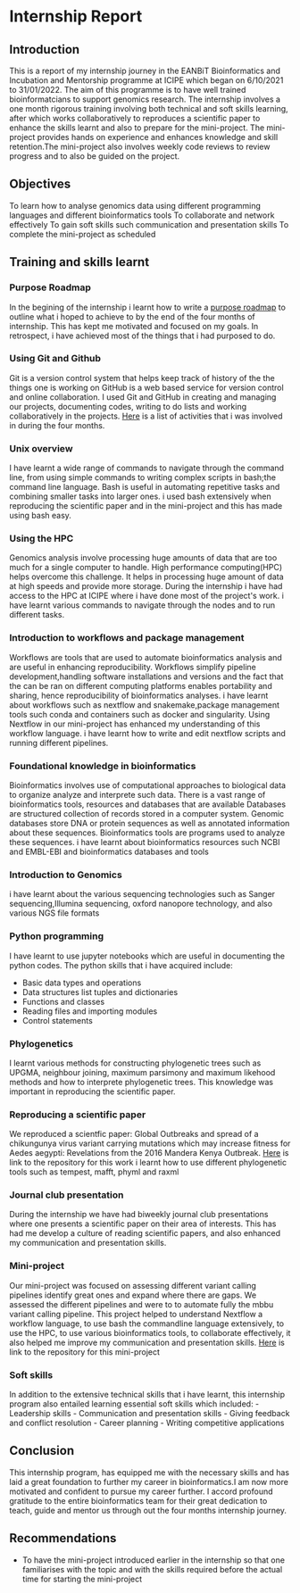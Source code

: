 # Internship Report
## Introduction 
This is a report of my internship journey in the EANBiT Bioinformatics and Incubation and Mentorship programme at ICIPE which began on 6/10/2021 to 31/01/2022. The aim of this programme is to have well trained bioinformatcians to support genomics research. The internship involves a one month rigorous training involving both technical and soft skills learning, after which works collaboratively to reproduces a scientific paper to enhance the skills learnt and also to prepare for the mini-project. The mini-project provides hands on experience and enhances knowledge and skill retention.The mini-project also involves weekly code reviews to review progress and to also be guided on the project.

## Objectives
To learn how to analyse genomics data using different programming languages and different bioinformatics tools
To collaborate and network effectively
To gain soft skills such communication and presentation skills
To complete the mini-project as scheduled




## Training and skills learnt
 ### Purpose Roadmap 
In the begining of the internship i learnt how to write a [purpose roadmap](url) to outline what i hoped to achieve to by the end of the four months of internship. This has kept me motivated and  focused on my goals. In retrospect, i have achieved most of the things that i had purposed to do.



 ### Using Git and Github
Git is a version control system that helps keep track of history of the the things one is working on
GitHub is a web based service for version control and online collaboration.
I used Git and GitHub in creating and managing our projects, documenting codes, writing to do lists and working collaboratively in the projects. [Here](url) is a list of activities that i was involved in during the four months.



### Unix overview
I have learnt a wide range of commands to navigate through the command line, from using simple commands to writing complex scripts in bash;the command line language.
Bash is useful in automating repetitive tasks and combining smaller tasks into larger ones.
i used bash extensively when reproducing the scientific paper and in the mini-project and this has made using bash easy.

### Using the HPC
Genomics analysis involve processing huge amounts of data that are too much for a single computer to handle. High performance computing(HPC) helps overcome this challenge. It helps in processing huge amount of data at high speeds and provide more storage.
During the internship i have had access to the HPC at ICIPE where i have done most of the project's work.
i have learnt various commands to navigate through the nodes and to run different tasks.



### Introduction to workflows and package management
Workflows are tools that are used to automate bioinformatics analysis and  are useful in enhancing reproducibility.
Workflows simplify pipeline development,handling software installations and versions and the fact that the can be ran on different computing platforms enables portability and sharing, hence reproducibility of bioinformatics analyses.
i have learnt about workflows such as nextflow and snakemake,package management tools such conda and containers such as docker and singularity.
Using Nextflow in our mini-project has enhanced my understanding of this workflow language. i have learnt how to write and edit nextflow scripts and running different pipelines. 

 
### Foundational knowledge in bioinformatics
Bioinformatics involves use of computational approaches to biological data to organize analyze and interprete such data. There is a vast range of bioinformatics tools, resources and databases that are available
Databases are structured collection of records stored in a computer system. Genomic databases store DNA or protein sequences as well as annotated information about these sequences.
Bioinformatics tools are programs used to analyze these sequences.
i have learnt about bioinformatics resources such NCBI and EMBL-EBI and bioinformatics databases and tools 

### Introduction to Genomics
i have learnt about the various sequencing technologies such as Sanger sequencing,Illumina sequencing, oxford nanopore technology, and also various NGS file formats



### Python programming
I have learnt to use jupyter notebooks which are useful in documenting the python codes.
The python skills that i have acquired include:
- Basic data types and operations
- Data structures list tuples and dictionaries
- Functions and classes 
- Reading files and importing modules
- Control statements



### Phylogenetics
I learnt various methods for constructing phylogenetic trees such as UPGMA, neighbour joining, maximum parsimony and maximum likehood methods and how to interprete phylogenetic trees. This knowledge was important in reproducing the scientific paper.

### Reproducing a scientific paper
We reproduced a scientfic paper: Global Outbreaks and spread of a chikungunya virus variant carrying mutations which may increase fitness for Aedes aegypti: Revelations from the 2016 Mandera Kenya Outbreak. 
[Here](url) is link to the repository for this work
i learnt how to use different phylogenetic tools such as tempest, mafft, phyml and raxml

### Journal club presentation
During the internship we have had biweekly journal club presentations where one presents a scientific paper on their area of interests.
This has had me develop a culture of reading scientific papers, and also enhanced my communication and presentation skills.

### Mini-project
Our mini-project was focused on assessing different variant calling pipelines identify great ones and expand where there are gaps.
We assessed the different pipelines and were to to automate fully the mbbu variant calling pipeline.
This project helped to understand Nextflow a workflow language, to use bash the commandline language extensively, to use the HPC, to use various bioinformatics tools, to collaborate effectively, it also helped me improve my communication and presentation skills.
[Here](url) is link to the repository for this mini-project


### Soft skills 
In addition to the extensive technical skills that i have learnt, this internship program also entailed learning essential soft skills which included:
    - Leadership skills
    - Communication and presentation  skills
    - Giving feedback and conflict resolution 
    - Career planning 
    - Writing competitive applications
 
 ## Conclusion
 This internship program, has equipped me with  the necessary skills and has laid a great foundation to further my career in bioinformatics.I am now more motivated and confident to pursue my career further.
 I accord profound gratitude to the entire bioinformatics team for their great dedication to teach, guide and mentor us through out the four months internship journey.
 
 ## Recommendations
 - To have the mini-project introduced earlier in the internship so that one familiarises with the topic and with the skills required before the actual time for starting the mini-project

